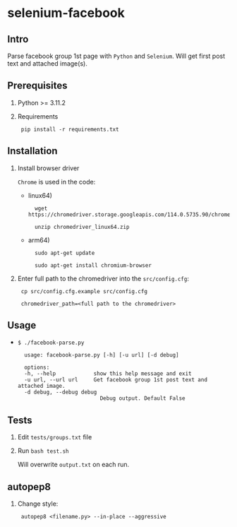 # selenium-facebook

## Intro

Parse facebook group 1st page with `Python` and `Selenium`. Will get first post text and attached image(s).

## Prerequisites 

1. Python >= 3.11.2

1. Requirements

        pip install -r requirements.txt

## Installation

1. Install browser driver

    `Chrome` is used in the code:

    * linux64)


            wget https://chromedriver.storage.googleapis.com/114.0.5735.90/chromedriver_linux64.zip

            unzip chromedriver_linux64.zip 

    * arm64)

            sudo apt-get update

            sudo apt-get install chromium-browser

1. Enter full path to the chromedriver into the `src/config.cfg`:

        cp src/config.cfg.example src/config.cfg

        chromedriver_path=<full path to the chromedriver>

## Usage

* `$ ./facebook-parse.py`

        usage: facebook-parse.py [-h] [-u url] [-d debug]

        options:
        -h, --help            show this help message and exit
        -u url, --url url     Get facebook group 1st post text and attached image.
        -d debug, --debug debug
                                Debug output. Default False

## Tests

1. Edit `tests/groups.txt` file

1. Run `bash test.sh`
    
    Will overwrite `output.txt` on each run. 

## autopep8

1. Change style:

        autopep8 <filename.py> --in-place --aggressive
